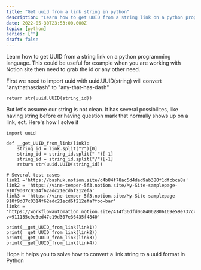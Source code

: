 ```yaml
---
title: "Get uuid from a link string in python"
description: "Learn how to get UUID from a string link on a python programming language. This could be useful for example when you are working with Notion site then need to grab the id "
date: 2022-05-30T23:53:00.000Z
topic: [python]
series: [""]
draft: false
---
```

Learn how to get UUID from a string link on a python programming language. This could be useful for example when you are working with Notion site then need to grab the id  or any other need.

First we need to import uuid
with uuid.UUID(string) will convert "anythathasdash" to "any-that-has-dash" 
```
return str(uuid.UUID(string_id))
```

But let's assume our string is not clean. It has several possibilites, like having string before or having question mark that normally shows up on a link, ect.
Here's how I solve it
```
import uuid

def __get_UUID_from_link(link):
    string_id = link.split("?")[0]
    string_id = string_id.split("-")[-1]
    string_id = string_id.split("/")[-1]
    return str(uuid.UUID(string_id))

# Several test cases
link1 ='https://bashuk.notion.site/c4b84f78ac5d4ded9ab380f1dfcbca8a'
link2 = 'https://vine-temper-5f3.notion.site/My-Site-samplepage-910f9d07c0314f62adc21ecd6f212efa'
link3 = 'https://vine-temper-5f3.notion.site/My-Site-samplepage-910f9d07c0314f62adc21ecd6f212efa?foo=bar'
link4 = 'https://workflowautomation.notion.site/414f36dfd0684062806169e59e737cc4?v=911155c9e3ed47c19d307e36435f4840'

print(__get_UUID_from_link(link1))
print(__get_UUID_from_link(link2))
print(__get_UUID_from_link(link3))
print(__get_UUID_from_link(link4))
```

Hope it helps you to solve how to convert a link string to a uuid format in Python


